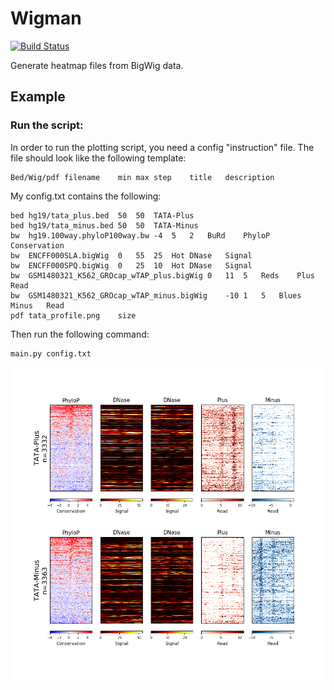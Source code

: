 Wigman
======

[![Build Status](https://travis-ci.org/AminMahpour/Wigman.svg?branch=beta)](https://travis-ci.org/AminMahpour/Wigman)

Generate heatmap files from BigWig data.

## Example
### Run the script:
In order to run the plotting script, you need a config "instruction" file. The file
 should look like the following template:
```
Bed/Wig/pdf filename    min max step    title   description
```

My config.txt contains the following:
```
bed	hg19/tata_plus.bed	50	50	TATA-Plus
bed	hg19/tata_minus.bed	50	50	TATA-Minus
bw	hg19.100way.phyloP100way.bw	-4	5	2	BuRd	PhyloP	Conservation
bw	ENCFF000SLA.bigWig	0	55	25	Hot	DNase	Signal
bw	ENCFF000SPQ.bigWig	0	25	10	Hot	DNase	Signal
bw	GSM1480321_K562_GROcap_wTAP_plus.bigWig	0	11	5	Reds	Plus	Read
bw	GSM1480321_K562_GROcap_wTAP_minus.bigWig	-10	1	5	Blues	Minus	Read
pdf	tata_profile.png	size
```

Then run the following command:

```
main.py config.txt
```


![Sample Image](Docs/Images/tata_profile.png "Wigman sample output")



